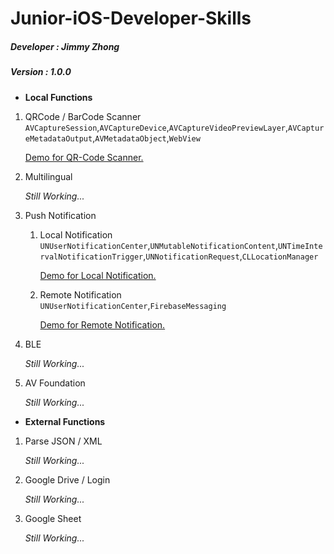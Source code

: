 # Junior-iOS-Developer-Skills

##### Developer : Jimmy Zhong  
##### Version : 1.0.0  

* __Local Functions__
1. QRCode / BarCode Scanner   
`AVCaptureSession`,`AVCaptureDevice`,`AVCaptureVideoPreviewLayer`,`AVCaptureMetadataOutput`,`AVMetadataObject`,`WebView`  

    [Demo for QR-Code Scanner.](https://drive.google.com/open?id=1Hi2zXqWx7RLiHkGN1LHHUTKwsKZTpk-n)  

2. Multilingual   

    *Still Working...*

3. Push Notification
    1. Local Notification   
`UNUserNotificationCenter`,`UNMutableNotificationContent`,`UNTimeIntervalNotificationTrigger`,`UNNotificationRequest`,`CLLocationManager`

        [Demo for Local Notification.](https://drive.google.com/open?id=1VX7OVqdkq3PayxVW-I-TYdopbPYkc3G9)  

    2. Remote Notification    
`UNUserNotificationCenter`,`FirebaseMessaging`

        [Demo for Remote Notification.](https://drive.google.com/open?id=1Y7cGfHFFQVl_Vj39B-InP9a_HdxM4Y-k)  

4. BLE  

    *Still Working...*

5. AV Foundation

    *Still Working...*

* __External Functions__
1. Parse JSON / XML

    *Still Working...*

2. Google Drive / Login

    *Still Working...*

3. Google Sheet

    *Still Working...*
